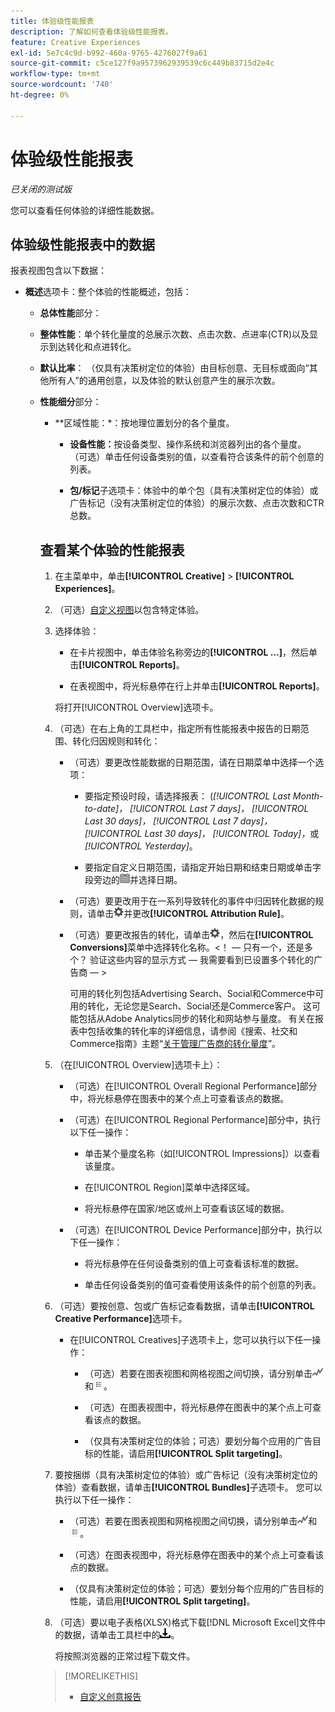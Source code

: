 ```yaml
---
title: 体验级性能报表
description: 了解如何查看体验级性能报表。
feature: Creative Experiences
exl-id: 5e7c4c9d-b992-460a-9765-4276027f9a61
source-git-commit: c5ce127f9a9573962939539c6c449b83715d2e4c
workflow-type: tm+mt
source-wordcount: '740'
ht-degree: 0%

---
```


# 体验级性能报表

*已关闭的测试版*

您可以查看任何体验的详细性能数据。

## 体验级性能报表中的数据

报表视图包含以下数据：

* **概述**&#x200B;选项卡：整个体验的性能概述，包括：

   * **总体性能**&#x200B;部分：

   * **整体性能**：单个转化量度的总展示次数、点击次数、点进率(CTR)以及显示到达转化和点进转化。<!-- Just one, or can you select multiple? And I don't see this as of 2/8:  You can optionally combine two metrics at a time into a single chart. -->

     <!--
     ![Overall performance](/help/creative/assets/experience-report-overall-performance.png "Overall performance"){width="100" zoomable="yes"}
          -->

   * **默认比率**： （仅具有决策树定位的体验）由目标创意、无目标或面向“其他所有人”的通用创意，以及体验的默认创意产生的展示次数。

     <!--
     ![Default rate](/help/creative/assets/experience-report-default-rate.png "Default rate"){width="100" zoomable="yes"} 
     -->

   * **性能细分**&#x200B;部分：

      * **区域性能：*：按地理位置划分的各个量度。

        <!-- You can optionally do the following:
    
      * Click a metric name (such as [!UICONTROL Impressions]) to view that metric.

      * Select the region in the **[!UICONTROL Region]** menu.
      
      -->

        <!--   
      ![Regional performance](/help/creative/assets/experience-report-regional-performance.png "Regional performance"){width="100" zoomable="yes"}
      -->

      * **设备性能：**&#x200B;按设备类型、操作系统和浏览器列出的各个量度。 （可选）单击任何设备类别的值，以查看符合该条件的前<!-- NN -->个创意的列表。

        <!--    
      ![Device performance](/help/creative/assets/experience-report-device-performance.png "Device performance"){width="100" zoomable="yes"}
      -->

* **创意效果**&#x200B;选项卡*：按创意和捆绑包或广告标记列出的效果概述，包括：

   * **创意内容**&#x200B;子选项卡：体验中每个创意内容的展示次数、点击次数和CTR总数。<!-- No breakdown yet for the individual ad elements and/or the served ads. -->

     <!--

     * *Experiences with decision tree targeting:* The total number of impressions, clicks, and CTR for each creative. You can optionally do the following:
     
       * To break out the performance for each ad target, enable **[!UICONTROL Split targeting]**.

       * To switch between the grid view and a trend chart, which includes the addition of view-through conversions and click-through conversions (using the conversions specified in the top toolbar), click ![Chart](/help/creative/assets/chart-view-button.png "Chart") and ![Grid](/help/creative/assets/table-view-button.png "Grid") above the report. [Find out about this:  ..., and total conversions for specified conversion metricsYour conversion metrics are combined into one Conversions column set unless you have made individual metric column sets available within Advertising Cloud Search.]

     * *Experiences without decision tree targeting:* The total number of impressions, clicks, and click-through rate (CTR) for each creative. You can optionally do the following:

       * To switch between the grid view and a trend chart, which includes the addition of view-through conversions and click-through conversions (using the conversions specified in the top toolbar), click ![Chart](/help/creative/assets/chart-view-button.png "Chart") and ![Grid](/help/creative/assets/table-view-button.png "Grid") above the report.

     -->

   * **包/标记**&#x200B;子选项卡：体验中的单个包（具有决策树定位的体验）或广告标记（没有决策树定位的体验）的展示次数、点击次数和CTR总数。

     <!--
   
     * *Experiences with decision tree targeting:* The total number of impressions, clicks, and CTR for each bundle. You can optionally do the following:
     
       * To break out the performance for each ad target, enable **[!UICONTROL Split targeting]**.

       * To switch between the grid view and a trend chart, which includes the addition of view-through conversions  and click-through conversions (using on the conversions specified in the top toolbar), click ![Chart](/help/creative/assets/chart-view-button.png "Chart") and ![Grid](/help/creative/assets/table-view-button.png "Grid") above the report.

     * *Experiences without decision tree targeting:* The total number of impressions, clicks, and click-through rate (CTR) for each ad tag. You can optionally do the following:

       * To switch between the grid view and a trend chart, which includes the addition of view-through conversions and click-through conversions (using the conversions specified in the top toolbar), click ![Chart](/help/creative/assets/chart-view-button.png "Chart") and ![Grid](/help/creative/assets/table-view-button.png "Grid") above the report.

     -->

## 查看某个体验的性能报表

1. 在主菜单中，单击&#x200B;**[!UICONTROL Creative]** > **[!UICONTROL Experiences]**。

1. （可选）[自定义视图](/help/creative/introduction/customize-data-views.md)以包含特定体验。

1. 选择体验：

   * 在卡片视图中，单击体验名称旁边的&#x200B;**[!UICONTROL ...]**，然后单击&#x200B;**[!UICONTROL Reports]**。

   * 在表视图中，将光标悬停在行上并单击&#x200B;**[!UICONTROL Reports]**。

   将打开[!UICONTROL Overview]选项卡。

1. （可选）在右上角的工具栏中，指定所有性能报表中报告的日期范围、转化归因规则和转化：

   * （可选）要更改性能数据的日期范围，请在日期菜单中选择一个选项：

      * 要指定预设时段，请选择报表： (*[!UICONTROL Last Month-to-date]，* *[!UICONTROL Last 7 days]，* *[!UICONTROL Last 30 days]，* *[!UICONTROL Last 7 days]，* *[!UICONTROL Last 30 days]，* *[!UICONTROL Today]，*&#x200B;或&#x200B;*[!UICONTROL Yesterday]*。

      * 要指定自定义日期范围，请指定开始日期和结束日期<!-- in the format MM/DD/YYYY or M/D/YYYY,-->或单击字段旁边的![日历图标](/help/search-social-commerce/assets/calendar.png)并选择日期。

   * （可选）要更改用于在一系列导致转化的事件中归因转化数据的规则，请单击![设置](/help/creative/assets/settings.png)并更改&#x200B;**[!UICONTROL Attribution Rule]**。

   * （可选）要更改报告的转化，请单击![设置](/help/creative/assets/settings.png)，然后在&#x200B;**[!UICONTROL Conversions]**&#x200B;菜单中选择转化名称。&lt;！ — 只有一个，还是多个？ 验证这些内容的显示方式 — 我需要看到已设置多个转化的广告商 — >

     可用的转化列包括Advertising Search、Social和Commerce中可用的转化，无论您是Search、Social还是Commerce客户。 这可能包括从Adobe Analytics同步的转化和网站参与量度。 <!--Analytics calculated metrics and advanced calculated metrics aren't available.-->有关在报表中包括收集的转化率的详细信息，请参阅《搜索、社交和Commerce指南》主题“[关于管理广告商的转化量度](/help/search-social-commerce/admin/conversion-metrics/conversion-metric-about.md)”。

1. （在[!UICONTROL Overview]选项卡上）：

   * （可选）在[!UICONTROL Overall Regional Performance]部分中，将光标悬停在图表中的某个点上可查看该点的数据。

   * （可选）在[!UICONTROL Regional Performance]部分中，执行以下任一操作：

      * 单击某个量度名称（如[!UICONTROL Impressions]）以查看该量度。

      * 在[!UICONTROL Region]菜单中选择区域。

      * 将光标悬停在国家/地区或州上可查看该区域的数据。

   * （可选）在[!UICONTROL Device Performance]部分中，执行以下任一操作：

      * 将光标悬停在任何设备类别的值上可查看该标准的数据。

      * 单击任何设备类别的值可查看使用该条件的前<!-- NN-->个创意的列表。

1. （可选）要按创意、包或广告标记查看数据，请单击&#x200B;**[!UICONTROL Creative Performance]**&#x200B;选项卡。

   * 在[!UICONTROL Creatives]子选项卡上，您可以执行以下任一操作：

      * （可选）若要在图表视图和网格视图之间切换，请分别单击![图表](/help/creative/assets/chart-view-button.png "图表")和![网格](/help/creative/assets/table-view-button.png "网格")。

      * （可选）在图表视图中，将光标悬停在图表中的某个点上可查看该点的数据。

      * （仅具有决策树定位的体验；可选）要划分每个应用的广告目标的性能，请启用&#x200B;**[!UICONTROL Split targeting]**。

1. 要按捆绑（具有决策树定位的体验）或广告标记（没有决策树定位的体验）查看数据，请单击&#x200B;**[!UICONTROL Bundles]**&#x200B;子选项卡。 您可以执行以下任一操作：

   * （可选）若要在图表视图和网格视图之间切换，请分别单击![图表](/help/creative/assets/chart-view-button.png "图表")和![网格](/help/creative/assets/table-view-button.png "网格")。

   * （可选）在图表视图中，将光标悬停在图表中的某个点上可查看该点的数据。

   * （仅具有决策树定位的体验；可选）要划分每个应用的广告目标的性能，请启用&#x200B;**[!UICONTROL Split targeting]**。

1. （可选）要以电子表格(XLSX)格式下载[!DNL Microsoft Excel]文件中的数据，请单击工具栏中的![下载](/help/creative/assets/download.png "下载")。

   将按照浏览器的正常过程下载文件。

>[!MORELIKETHIS]
>
>* [自定义创意报告](/help/creative/report-custom-creative.md)
